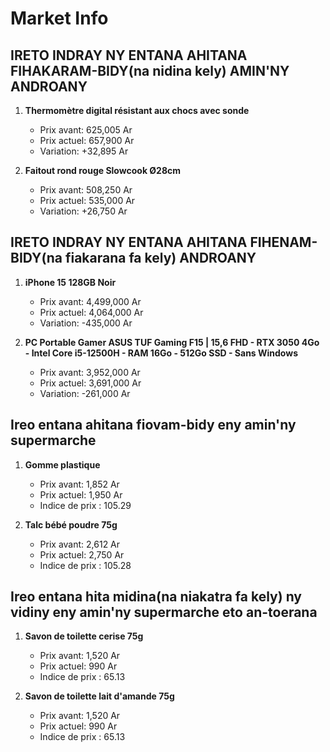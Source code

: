 # Market Info

## IRETO INDRAY NY ENTANA AHITANA FIHAKARAM-BIDY(na nidina kely) AMIN'NY ANDROANY

1. **Thermomètre digital résistant aux chocs avec sonde**
   - Prix avant: 625,005 Ar
   - Prix actuel: 657,900 Ar
   - Variation: +32,895 Ar

2. **Faitout rond rouge Slowcook Ø28cm**
   - Prix avant: 508,250 Ar
   - Prix actuel: 535,000 Ar
   - Variation: +26,750 Ar

## IRETO INDRAY NY ENTANA AHITANA FIHENAM-BIDY(na fiakarana fa kely) ANDROANY

1. **iPhone 15 128GB Noir**
   - Prix avant: 4,499,000 Ar
   - Prix actuel: 4,064,000 Ar
   - Variation: -435,000 Ar

2. **PC Portable Gamer ASUS TUF Gaming F15 | 15,6 FHD - RTX 3050 4Go - Intel Core i5-12500H - RAM 16Go - 512Go SSD - Sans Windows**
   - Prix avant: 3,952,000 Ar
   - Prix actuel: 3,691,000 Ar
   - Variation: -261,000 Ar

## Ireo entana ahitana fiovam-bidy eny amin'ny supermarche

1. **Gomme plastique**
   - Prix avant: 1,852 Ar
   - Prix actuel: 1,950 Ar
   - Indice de prix : 105.29

2. **Talc bébé poudre 75g**
   - Prix avant: 2,612 Ar
   - Prix actuel: 2,750 Ar
   - Indice de prix : 105.28

## Ireo entana hita midina(na niakatra fa kely) ny vidiny eny amin'ny supermarche eto an-toerana

1. **Savon de toilette cerise 75g**
   - Prix avant: 1,520 Ar
   - Prix actuel: 990 Ar
   - Indice de prix : 65.13

2. **Savon de toilette lait d'amande 75g**
   - Prix avant: 1,520 Ar
   - Prix actuel: 990 Ar
   - Indice de prix : 65.13

